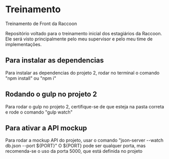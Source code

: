 # Treinamento
Treinamento de Front da Raccoon

Repositório voltado para o treinamento inicial dos estagiários da Raccoon.
Ele será visto principalmente pelo meu supervisor e pelo meu time de implementações.

## Para instalar as dependencias

Para instalar as dependencias do projeto 2, rodar no terminal o comando "npm install" ou "npm i"

## Rodando o gulp no projeto 2

Para rodar o gulp no projeto 2, certifique-se de que esteja na pasta correta e rode o comando "gulp watch"  


## Para ativar a API mockup

Para rodar a mockup API do projeto, usar o comando "json-server --watch db.json --port ${PORT}"
O ${PORT} pode ser qualquer porta, mas recomenda-se o uso da porta 5000, que está definida no projeto